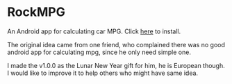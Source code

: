 # RockMPG
An Android app for calculating car MPG. 
Click [here](https://play.google.com/store/apps/details?id=com.rockyniu.calculatempg) to install.

The original idea came from one friend, who complained there was no good android app for calculating mpg, since he only need simple one. 

I made the v1.0.0 as the Lunar New Year gift for him, he is European though. I would like to improve it to help others who might have same idea.